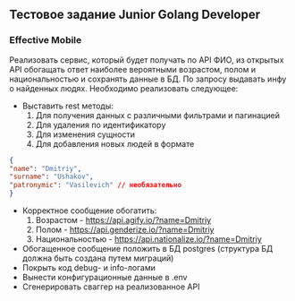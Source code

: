 ## Тестовое задание Junior Golang Developer
### Effective Mobile
Реализовать сервис, который будет получать по API ФИО, из открытых API обогащать
ответ наиболее вероятными возрастом, полом и национальностью и сохранять данные в
БД. По запросу выдавать инфу о найденных людях.
Необходимо реализовать следующее:
- Выставить rest методы:
    1. Для получения данных с различными фильтрами и пагинацией
    2. Для удаления по идентификатору
    3. Для изменения сущности
    4. Для добавления новых людей в формате
```json
{
"name": "Dmitriy",
"surname": "Ushakov",
"patronymic": "Vasilevich" // необязательно
}
```
- Корректное сообщение обогатить:
    1. Возрастом - https://api.agify.io/?name=Dmitriy
    2. Полом - https://api.genderize.io/?name=Dmitriy
    3. Национальностью - https://api.nationalize.io/?name=Dmitriy
- Обогащенное сообщение положить в БД postgres (структура БД должна быть создана
путем миграций)
- Покрыть код debug- и info-логами
- Вынести конфигурационные данные в .env
- Сгенерировать сваггер на реализованное API
